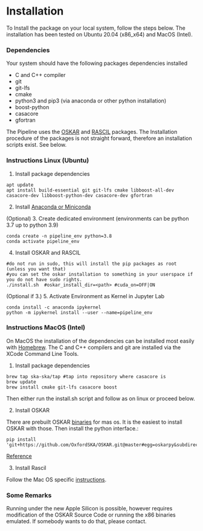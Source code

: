 # Installation

To Install the package on your local system, follow the steps below.
The installation has been tested on Ubuntu 20.04 (x86_x64) and MacOS (Intel).

### Dependencies

Your system should have the following packages dependencies installed

- C and C++ compiler
- git
- git-lfs
- cmake
- python3 and pip3 (via anaconda or other python installation)
- boost-python
- casacore
- gfortran

The Pipeline uses the [OSKAR](https://github.com/OxfordSKA/OSKAR) and [RASCIL](https://ska-telescope.gitlab.io/external/rascil/index.html) packages.
The Installation procedure of the packages is not straight forward, therefore an installation scripts exist. See below.

### Instructions Linux (Ubuntu)

1. Install package dependencies

````shell
apt update
apt install build-essential git git-lfs cmake libboost-all-dev casacore-dev libboost-python-dev casacore-dev gfortran
````

2. Install [Anaconda or Miniconda](https://docs.anaconda.com/anaconda/install/index.html)

(Optional) 3. Create dedicated environment (environments can be python 3.7 up to python 3.9)

```shell
conda create -n pipeline_env python=3.8
conda activate pipeline_env
```

4. Install OSKAR and RASCIL

```shell
#do not run in sudo, this will install the pip packages as root (unless you want that)
#you can set the oskar installation to something in your userspace if you do not have sudo rights.
./install.sh  #oskar_install_dir=<path> #cuda_on=OFF|ON
```

(Optional if 3.) 5. Activate Environment as Kernel in Jupyter Lab

```shell
conda install -c anaconda ipykernel
python -m ipykernel install --user --name=pipeline_env
```

### Instructions MacOS (Intel)

On MacOS the installation of the dependencies can be installed most easily with [Homebrew](https://brew.sh/).
The C and C++ compilers and git are installed via the XCode Command Line Tools.

1. Install package dependencies

```shell
brew tap ska-ska/tap #tap into repository where casacore is
brew update
brew install cmake git-lfs casacore boost
```

Then either run the install.sh script and follow as on linux or proceed below.

2. Install OSKAR

There are prebuilt OSKAR [binaries](https://github.com/OxfordSKA/OSKAR/releases/download/2.7.6/OSKAR-2.7.6-Darwin.dmg) for mas os. It is the easiest to install OSKAR with those. 
Then install the python interface.:

```shell
pip install 'git+https://github.com/OxfordSKA/OSKAR.git@master#egg=oskarpy&subdirectory=python'
```
[Reference](https://github.com/OxfordSKA/OSKAR/blob/master/python/README.md)

3. Install Rascil

Follow the Mac OS specific [instructions](https://ska-telescope.gitlab.io/external/rascil/installation/RASCIL_macos_install.html).

### Some Remarks

Running under the new Apple Silicon is possible, however requires modification of the OSKAR Source Code or running the x86 binaries emulated.
If somebody wants to do that, please contact.
